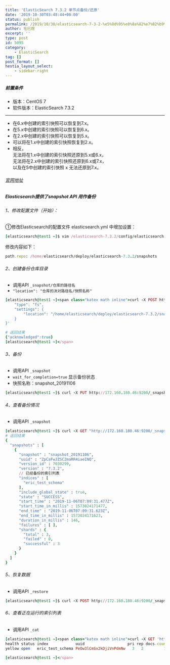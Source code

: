```yaml
---
title: 'ElasticSearch 7.3.2 单节点备份/还原'
date: '2019-10-30T03:48:44+00:00'
status: publish
permalink: /2019/10/30/elasticsearch-7-3-2-%e5%8d%95%e8%8a%82%e7%82%b9%e5%a4%87%e4%bb%bd-%e8%bf%98%e5%8e%9f
author: 毛巳煜
excerpt: ''
type: post
id: 5095
category:
    - ElasticSearch
tag: []
post_format: []
hestia_layout_select:
    - sidebar-right
---
```

##### 前置条件

- 版本：CentOS 7
- 软件版本：ElasticSearch 7.3.2

- - - - - -

- 在6.x中创建的索引快照可以恢复到7.x。
- 在5.x中创建的索引快照可以恢复到6.x。
- 在2.x中创建的索引快照可以恢复到5.x。
- 可以将在1.x中创建的索引快照恢复到2.x。
- 相反，  
  无法将在1.x中创建的索引快照还原到5.x或6.x，  
  无法将在2.x中创建的索引快照还原到6.x或7.x，  
  以及在5中创建的索引快照 x 无法还原到7.x。

###### [官网地址](https://www.elastic.co/guide/en/elasticsearch/reference/7.3/modules-snapshots.html "官网地址")

##### Elasticsearch提供了snapshot API 用作备份

###### 1、修改配置文件（开始）：

①修改Elasticsearch的配置文件 elasticsearch.yml 中增加设置：

```ruby
[elasticsearch@test1 ~]$ vim /elasticsearch-7.3.2/config/elasticsearch.yml

```

修改内容如下：

```ruby
path.repo: /home/elasticsearch/deploy/elasticsearch-7.3.2/snapshots

```

###### 2、创建备份仓库目录

- 调用API `_snapshot/仓库的路径名`
- `"location": "仓库的决对路径名/快照名称"`

```ruby
[elasticsearch@test1 ~]<span class="katex math inline">curl -X POST http://172.160.180.46:9200/_snapshot/snapshots/ -H "Content-Type: application/json" -d'{
    "type": "fs",
    "settings": {
        "location": "/home/elasticsearch/deploy/elasticsearch-7.3.2/snapshots/snapshot_20191106"
    }
}'

# 返回结果
{"acknowledged":true}
[elasticsearch@test1 ~]</span>

```

###### 3、备份

- 调用API `_snapshot`
- `wait_for_completion=true` 显示备份状态
- 快照名称：snapshot\_20191106

```ruby
[elasticsearch@test1 ~]$ curl -X PUT http://172.160.180.46:9200/_snapshot/snapshots/snapshot_20191106?wait_for_completion=true -H "Content-Type: application/json" 

```

###### 4、查看备份情况

- 调用API `_snapshot`

```ruby
[elasticsearch@test1 ~]$ curl -X GET "http://172.160.180.46:9200/_snapshot/snapshots/_all?pretty"
# 返回结果
{
  "snapshots" : [
    {
      "snapshot" : "snapshot_20191106",
      "uuid" : "ZpCaFwJZSC2maRR4iaeINQ",
      "version_id" : 7030299,
      "version" : "7.3.2",
      // 已经备份的索引列表
      "indices" : [
        "eric_test_schema"
      ],
      "include_global_state" : true,
      "state" : "SUCCESS",
      "start_time" : "2019-11-06T07:09:31.477Z",
      "start_time_in_millis" : 1573024171477,
      "end_time" : "2019-11-06T07:09:31.623Z",
      "end_time_in_millis" : 1573024171623,
      "duration_in_millis" : 146,
      "failures" : [ ],
      "shards" : {
        "total" : 3,
        "failed" : 0,
        "successful" : 3
      }
    }
  ]
}


```

###### 5、恢复数据

- 调用API `_restore`

```ruby
[elasticsearch@test1 ~]$ curl -X POST http://172.160.180.46:9200/_snapshot/snapshots/snapshot_20191106/_restore?wait_for_completion=true

```

###### 6、查看正在运行的索引列表

- 调用API `_cat`

```ruby
[elasticsearch@test1 ~]<span class="katex math inline">curl -X GET 'http://172.160.180.46:9200/_cat/indices?v'
health status index            uuid                   pri rep docs.count docs.deleted store.size pri.store.size
yellow open   eric_test_schema PeOw3lCmSx2kDjiVnPdmNw   3   2         10            0     34.2kb         34.2kb

[elasticsearch@test1 ~]</span>

```